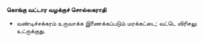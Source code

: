**கொங்கு வட்டார வழக்குச் சொல்லகராதி**
- வண்டிச்சக்கரம் உருவாக்க இணைக்கப்படும் மரக்கட்டை; வட்டெ விரிசலு உட்ருக்குது.

